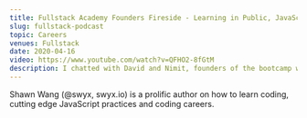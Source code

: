 ```yaml
---
title: Fullstack Academy Founders Fireside - Learning in Public, JavaScript and Coding Careers
slug: fullstack-podcast
topic: Careers
venues: Fullstack
date: 2020-04-16
video: https://www.youtube.com/watch?v=QFHO2-8fGtM
description: I chatted with David and Nimit, founders of the bootcamp where I started, about React and all the soft skills stuff I've been working on.
---
```


Shawn Wang (@swyx, swyx.io) is a prolific author on how to learn coding, cutting edge JavaScript practices and coding careers.
